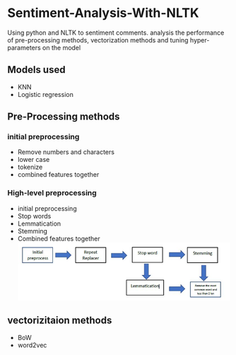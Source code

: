 # Sentiment-Analysis-With-NLTK
Using python and NLTK to sentiment comments. analysis the performance of pre-processing methods, vectorization methods and tuning hyper-parameters on the model
## Models used
- KNN
- Logistic regression
## Pre-Processing methods
### initial preprocessing
- Remove numbers and characters
- lower case
- tokenize
- combined features together
### High-level preprocessing
- initial preprocessing
- Stop words
- Lemmatication
- Stemming
- Combined features together
![example image](https://github.com/Earnoo/Sentiment-Analysis-With-NLTK/blob/main/Preprocessing%20roadmap.JPG)
## vectorizitaion methods
- BoW
- word2vec
